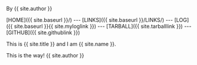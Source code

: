 By {{ site.author }}

[HOME]({{ site.baseurl }}/) --- [LINKS]({{ site.baseurl }}/LINKS/) --- [LOG]({{ site.baseurl }}{{ site.myloglink }}) --- [TARBALL]({{ site.tarballlink }}) --- [GITHUB]({{ site.githublink }})

This is {{ site.title }} and I am {{ site.name }}.

This is the way!
{{ site.author }}
